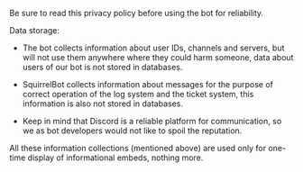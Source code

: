 Be sure to read this privacy policy 
before using the bot for reliability. 

Data storage: 
- The bot collects information about user IDs, channels and servers,
but will not use them anywhere where they could harm someone,
data about users of our bot is not stored in databases.

- SquirrelBot collects information about messages for the purpose of
correct operation of the log system and the ticket system,
this information is also not stored in databases.

- Keep in mind that Discord is a reliable platform for communication, so we as bot developers would not like to spoil the reputation.

All these information collections (mentioned above) are used only for 
one-time display of informational embeds, nothing more.
